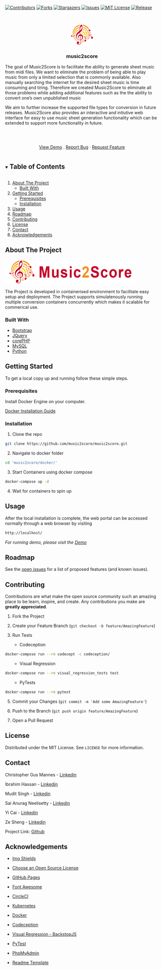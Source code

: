 <!--

*** Thanks for checking out the Best-README-Template. If you have a suggestion

*** that would make this better, please fork the repo and create a pull request

*** or simply open an issue with the tag "enhancement".

*** Thanks again! Now go create something AMAZING! :D

***

***

***

*** To avoid retyping too much info. Do a search and replace for the following:

*** github_username, repo_name, twitter_handle, email, music2score, project_description

-->

<!-- PROJECT SHIELDS -->

<!--

*** I'm using markdown "reference style" links for readability.

*** Reference links are enclosed in brackets [ ] instead of parentheses ( ).

*** See the bottom of this document for the declaration of the reference variables

*** for contributors-url, forks-url, etc. This is an optional, concise syntax you may use.

*** https://www.markdownguide.org/basic-syntax/#reference-style-links

-->

[![Contributors][contributors-shield]][contributors-url] [![Forks][forks-shield]][forks-url] [![Stargazers][stars-shield]][stars-url] [![Issues][issues-shield]][issues-url] [![MIT License][license-shield]][license-url] [![Release][release-shield]][release-url]

<!-- PROJECT LOGO -->

<br  />

<p  align="center" style="text-align: center;"> <a href="https://raw.githubusercontent.com/music2score/music2score/main/pages/images/logo.png" > 
<img  src="https://raw.githubusercontent.com/music2score/music2score/main/pages/images/logo.png"  alt="Logo"  width="80"  height="auto" style="text-align: center;"> </a> </p>


<h3  align="center">music2score</h3>

<p> The goal of Music2Score is to facilitate the ability to generate sheet music from midi files. We want to eliminate the problem of being able to play music from only a limited selection that is commonly available. Also manually searching the internet for the desired sheet music is time consuming and tiring. Therefore we created Music2Score to eliminate all those problems while adding additional features such as the the ability to convert one’s own unpublished music </p>
            
<p>We aim to further increase the supported file types for conversion in future releases. Music2Score also provides an interactive and intiutive web interface for easy to use music sheet generation functionality which can be extended to support more functionality in future.</p>
<br  />
<br  />
<p  align="center"><a  href="https://www.music2score.xyz/">View Demo</a> . <a  href="https://github.com/music2score/music2score/issues">Report Bug</a> · <a  href="https://github.com/music2score/music2score/issues">Request Feature</a>  </p>

<!-- TABLE OF CONTENTS -->

<details  open="open">

<summary><h2  style="display: inline-block">Table of Contents</h2></summary>

<ol> 
<li> 
<a  href="#about-the-project">About The Project</a>
<ul>
<li><a  href="#built-with">Built With</a></li> 
</ul> 
</li> 
<li>
<a  href="#getting-started">Getting Started</a>
<ul>
<li><a  href="#prerequisites">Prerequisites</a></li>
<li><a  href="#installation">Installation</a></li>
</ul>
</li>
<li><a  href="#usage">Usage</a></li>
<li><a  href="#roadmap">Roadmap</a></li>
<li><a  href="#contributing">Contributing</a></li>
<li><a  href="#license">License</a></li>
<li><a  href="#contact">Contact</a></li>
<li><a  href="#acknowledgements">Acknowledgements</a></li>
</ol>

</details>

<!-- ABOUT THE PROJECT -->

## About The Project

<p> <a href="https://raw.githubusercontent.com/music2score/music2score/main/pages/images/navbar_logo.png" > 
<img  src="https://raw.githubusercontent.com/music2score/music2score/main/pages/images/navbar_logo.png"  alt="Logo"  width="auto"  height="80" style="text-align: center;"> </a> </p>

<p>The Project is developed in containerised environment to facilitate easy setup and deployment. The Project supports simulatenously running multiple conversion containers concurrently which makes it scalable for commerical use.</p>


### Built With

- [Bootstrap](https://getbootstrap.com)
- [JQuery](https://jquery.com)
- [corePHP](https://www.php.net/)
- [MySQL](https://www.mysql.com/)
- [Python](https://www.python.org/)

<!-- GETTING STARTED -->

## Getting Started

To get a local copy up and running follow these simple steps.

### Prerequisites

Install Docker Engine on your computer.

[Docker Installation Guide](https://docs.docker.com/engine/install/)

### Installation

1. Clone the repo

```sh
git clone https://github.com/music2score/music2score.git
```

2. Navigate to docker folder

```sh
cd 'music2score/docker/'
```

3. Start Containers using docker compose

```sh
docker-compose up -d
```

4. Wait for containers to spin up

<!-- USAGE EXAMPLES -->

## Usage

After the local installation is complete, the web portal can be accessed normally through a web browser by visiting

```sh
http://localhost/
```

_For running demo, please visit the [Demo](https://music2score.xyz)_

<!-- ROADMAP -->

## Roadmap

See the [open issues](https://github.com/music2score/music2score/issues) for a list of proposed features (and known issues).

<!-- CONTRIBUTING -->

## Contributing

Contributions are what make the open source community such an amazing place to be learn, inspire, and create. Any contributions you make are **greatly appreciated**.

1. Fork the Project

2. Create your Feature Branch (`git checkout -b feature/AmazingFeature`)

3. Run Tests
<ol>
<ul>
<li>Codeception</li>
</ul>
</ol>

```sh
docker-compose run --rm codecept -c codeception/
```

<ol>
<ul>
<li>Visual Regression</li>
</ul>
</ol>

```sh
docker-compose run --rm visual_regression_tests test
```

<ol>
<ul>
<li>PyTests</li>
</ul>
</ol>

```sh
docker-compose run --rm pytest
```

5. Commit your Changes (`git commit -m 'Add some AmazingFeature'`)

6. Push to the Branch (`git push origin feature/AmazingFeature`)

7. Open a Pull Request

<!-- LICENSE -->

## License

Distributed under the MIT License. See `LICENSE` for more information.

<!-- CONTACT -->

## Contact

Christopher Gus Mannes - [Linkedin](https://www.linkedin.com/in/christopher-mannes-348356b9/)

Ibrahim Hassan - [Linkedin](https://www.linkedin.com/in/mibrahimhassan/)

Mudit Singh - [Linkedin](https://www.linkedin.com/in/mudit-singh-team/)

Sai Anurag Neelisetty - [Linkedin](https://www.linkedin.com/in/saianurag/)

Yi Cai - [Linkedin](https://www.linkedin.com/in/yi-cai-800b8a172/)

Ze Sheng - [Linkedin](https://www.linkedin.com/in/ze-sheng-a389691b2/)

Project Link: [Github](https://github.com/music2score/music2score)

<!-- ACKNOWLEDGEMENTS -->

## Acknowledgements

- [Img Shields](https://shields.io)

- [Choose an Open Source License](https://choosealicense.com)

- [GitHub Pages](https://pages.github.com)

- [Font Awesome](https://fontawesome.com)

- [CircleCI](https://circleci.com/)

- [Kubernetes](https://kubernetes.io/)

- [Docker](https://www.docker.com/)

- [Codeception](https://codeception.com/)

- [Visual Regression - BackstopJS](https://github.com/garris/BackstopJS)

- [PyTest](https://docs.pytest.org/en/stable/)

- [PhpMyAdmin](https://www.phpmyadmin.net/)

- [Readme Template](https://github.com/othneildrew/Best-README-Template)

<!-- MARKDOWN LINKS & IMAGES -->

<!-- https://www.markdownguide.org/basic-syntax/#reference-style-links -->

[contributors-shield]: https://img.shields.io/github/contributors/music2score/music2score.svg?style=for-the-badge
[contributors-url]: https://github.com/music2score/music2score/graphs/contributors
[forks-shield]: https://img.shields.io/github/forks/music2score/music2score.svg?style=for-the-badge
[forks-url]: https://github.com/music2score/music2score/network/members
[stars-shield]: https://img.shields.io/github/stars/music2score/music2score.svg?style=for-the-badge
[stars-url]: https://github.com/music2score/music2score/stargazers
[issues-shield]: https://img.shields.io/github/issues/music2score/music2score.svg?style=for-the-badge
[issues-url]: https://github.com/music2score/music2score/issues
[license-shield]: https://img.shields.io/github/license/music2score/music2score.svg?style=for-the-badge
[license-url]: https://github.com/music2score/repo/blob/master/LICENSE.txt
[release-shield]: https://img.shields.io/github/v/release/music2score/music2score.svg?style=for-the-badge
[release-url]: https://github.com/music2score/music2score/releases
